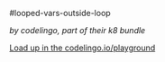 #looped-vars-outside-loop

_by codelingo, part of their k8 bundle_


[Load up in the codelingo.io/playground](https://codelingo.io/playground/?repo=github.com/codelingo/hub&dir=tenets/codelingo/k8/looped-vars-outside-loop&tenet=codelingo/k8/looped-vars-outside-loop)
